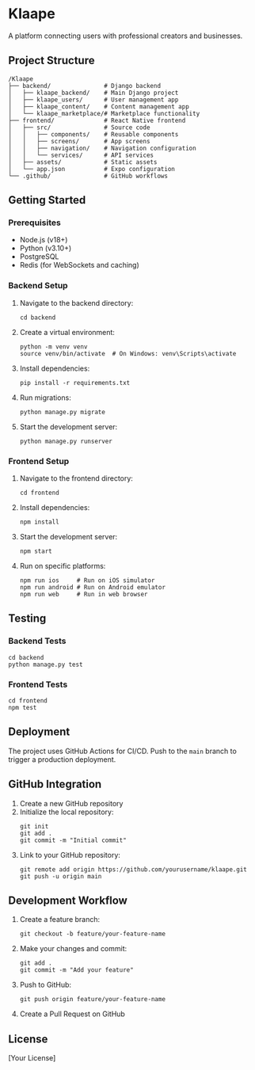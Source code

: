 # Klaape

A platform connecting users with professional creators and businesses.

## Project Structure

```
/Klaape
├── backend/               # Django backend
│   ├── klaape_backend/    # Main Django project
│   ├── klaape_users/      # User management app
│   ├── klaape_content/    # Content management app
│   └── klaape_marketplace/# Marketplace functionality
├── frontend/              # React Native frontend
│   ├── src/               # Source code
│   │   ├── components/    # Reusable components
│   │   ├── screens/       # App screens
│   │   ├── navigation/    # Navigation configuration
│   │   └── services/      # API services
│   ├── assets/            # Static assets
│   └── app.json           # Expo configuration
└── .github/               # GitHub workflows
```

## Getting Started

### Prerequisites

- Node.js (v18+)
- Python (v3.10+)
- PostgreSQL
- Redis (for WebSockets and caching)

### Backend Setup

1. Navigate to the backend directory:
   ```
   cd backend
   ```

2. Create a virtual environment:
   ```
   python -m venv venv
   source venv/bin/activate  # On Windows: venv\Scripts\activate
   ```

3. Install dependencies:
   ```
   pip install -r requirements.txt
   ```

4. Run migrations:
   ```
   python manage.py migrate
   ```

5. Start the development server:
   ```
   python manage.py runserver
   ```

### Frontend Setup

1. Navigate to the frontend directory:
   ```
   cd frontend
   ```

2. Install dependencies:
   ```
   npm install
   ```

3. Start the development server:
   ```
   npm start
   ```

4. Run on specific platforms:
   ```
   npm run ios     # Run on iOS simulator
   npm run android # Run on Android emulator
   npm run web     # Run in web browser
   ```

## Testing

### Backend Tests

```
cd backend
python manage.py test
```

### Frontend Tests

```
cd frontend
npm test
```

## Deployment

The project uses GitHub Actions for CI/CD. Push to the `main` branch to trigger a production deployment.

## GitHub Integration

1. Create a new GitHub repository
2. Initialize the local repository:
   ```
   git init
   git add .
   git commit -m "Initial commit"
   ```
3. Link to your GitHub repository:
   ```
   git remote add origin https://github.com/yourusername/klaape.git
   git push -u origin main
   ```

## Development Workflow

1. Create a feature branch:
   ```
   git checkout -b feature/your-feature-name
   ```

2. Make your changes and commit:
   ```
   git add .
   git commit -m "Add your feature"
   ```

3. Push to GitHub:
   ```
   git push origin feature/your-feature-name
   ```

4. Create a Pull Request on GitHub

## License

[Your License]